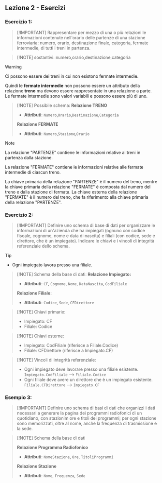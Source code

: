 ## Lezione 2 - Esercizi

### Esercizio 1:

> [!IMPORTANT] Rappresentare per mezzo di una o più relazioni le informazioni contenute nell'orario delle partenze di una stazione ferroviaria: numero, orario, destinazione finale, categoria, fermate intermedie, di tutti i treni in partenza.

>[!NOTE] sostantivi: numero,orario,destinazione,categoria

>[!WARNING]
>Ci possono essere dei treni in cui non esistono fermate intermedie. 
>
>Quindi le **fermate intermedie** non possono essere un attributo della relazione **treno** ma devono essere rappresentate in una relazione a parte. Le fermate intermedie sono valori variabili e possono essere più di uno. 

>[!NOTE] Possibile schema:
>**Relazione TRENO**
>- **Attributi**: `Numero`,`Orario`,`Destinazione`,`Categoria`
>
>**Relazione FERMATE**
>- **Attributi**: `Numero`,`Stazione`,`Orario`




>[!NOTE]
> La relazione "PARTENZE" contiene le informazioni relative ai treni in partenza dalla stazione.
> 
> La relazione "FERMATE" contiene le informazioni relative alle fermate intermedie di ciascun treno. 
> 
> La chiave primaria della relazione "PARTENZE" è il numero del treno, mentre la chiave primaria della relazione "FERMATE" è composta dal numero del treno e dalla stazione di fermata. La chiave esterna della relazione "FERMATE" è il numero del treno, che fa riferimento alla chiave primaria della relazione "PARTENZE".


### Esercizio 2:
>[!IMPORTANT] Definire uno schema di base di dati per organizzare le informazioni di un'azienda che ha impiegati (ognuno con codice fiscale, cognome, nome e data di nascita) e filiali (con codice, sede e direttore, che è un impiegato).  Indicare le chiavi e i vincoli di integrità referenziale dello schema.

>[!TIP]
> - Ogni impiegato lavora presso una filiale.


>[!NOTE] Schema della base di dati:
> **Relazione Impiegato:**
> - **Attributi**: `CF`, `Cognome`, `Nome`, `DataNascita`, `CodFiliale`
> 
> **Relazione Filiale:**
> - **Attributi**: `Codice`, `Sede`, `CFDirettore`



> [!NOTE] Chiavi primarie:
> - Impiegato: CF 
> - Filiale: Codice

> [!NOTE] Chiavi esterne:
> - Impiegato: CodFiliale (riferisce a Filiale.Codice)
> - Filiale: CFDirettore (riferisce a Impiegato.CF)

> [!NOTE] Vincoli di integrità referenziale:
> - Ogni impiegato deve lavorare presso una filiale esistente. `Impiegato.CodFiliale` --> `Filiale.Codice`
> - Ogni filiale deve avere un direttore che è un impiegato esistente. `Filiale.CFDirettore` --> `Impiegato.CF`

### Esempio 3:

>[!IMPORTANT] Definire uno schema di basi di dati che organizzi i dati necessari a generare la pagina dei programmi radiofonici di un quotidiano, con stazionim ore e titoli dei programmi; per ogni stazione sono memorizzati, oltre al nome, anche la frequenza di trasmissione e la sede.

> [!NOTE] Schema della base di dati
> 
> **Relazione Programma Radiofonico**  
> - **Attributi**: `NomeStazione`, `Ore`, `TitoliProgrammi`  
> 
> **Relazione Stazione**  
> - **Attributi**: `Nome`, `Frequenza`, `Sede`